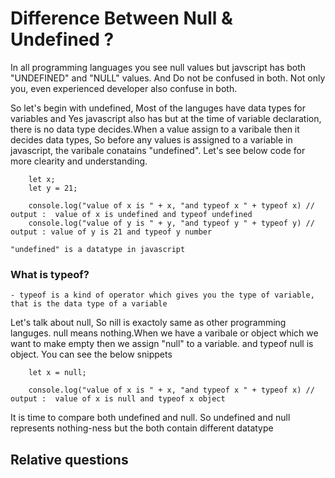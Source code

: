 #  Difference Between Null & Undefined ?

In all programming languages you see null values but javscript has both "UNDEFINED" and "NULL" values. And Do not be confused in both. Not only you, even experienced developer also confuse in both.

So let's begin with undefined, Most of the languges have data types for variables and Yes javascript also has but at the time of variable declaration, there is no data type decides.When a value assign to a varibale then it decides data types, So before any values is assigned to a variable in javascript, the varibale conatains "undefined".
Let's see below code for more clearity and understanding.

```
    let x;
    let y = 21;

    console.log("value of x is " + x, "and typeof x " + typeof x) // output :  value of x is undefined and typeof undefined
    console.log("value of y is " + y, "and typeof y " + typeof y) // output : value of y is 21 and typeof y number
```

    "undefined" is a datatype in javascript

### What is typeof? 
    - typeof is a kind of operator which gives you the type of variable, that is the data type of a variable

Let's talk about null, So nill is exactoly same as other programming languges. null means nothing.When we have a varibale or object which we want to make empty then we assign "null" to a variable. and typeof null is object. You can see the below snippets


```
    let x = null;

    console.log("value of x is " + x, "and typeof x " + typeof x) // output :  value of x is null and typeof x object
```

It is time to compare both undefined and null. So undefined and null represents nothing-ness but the both contain different datatype

## Relative questions
 